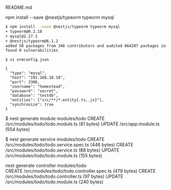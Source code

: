 README.md


npm install --save @nestjs/typeorm typeorm mysql

```sh
$ npm install --save @nestjs/typeorm typeorm mysql
+ typeorm@0.2.18
+ mysql@2.17.1
+ @nestjs/typeorm@6.1.2
added 50 packages from 346 contributors and audited 864207 packages in 33.435s
found 0 vulnerabilities
```

```
$ vi ormconfig.json
```

```
{
  "type": "mysql",
  "host": "192.168.10.10",
  "port": 3306,
  "username": "homestead",
  "password": "secret",
  "database": "testdb",
  "entities": ["src/**/*.entity{.ts,.js}"],
  "synchronize": true
}
```


$ nest generate module modules/todo 
CREATE /src/modules/todo/todo.module.ts (81 bytes)
UPDATE /src/app.module.ts (554 bytes)

$ nest generate service modules/todo
CREATE /src/modules/todo/todo.service.spec.ts (446 bytes)
CREATE /src/modules/todo/todo.service.ts (88 bytes)
UPDATE /src/modules/todo/todo.module.ts (155 bytes)

nest generate controller modules/todo      
CREATE /src/modules/todo/todo.controller.spec.ts (479 bytes)
CREATE /src/modules/todo/todo.controller.ts (97 bytes)
UPDATE /src/modules/todo/todo.module.ts (240 bytes)

